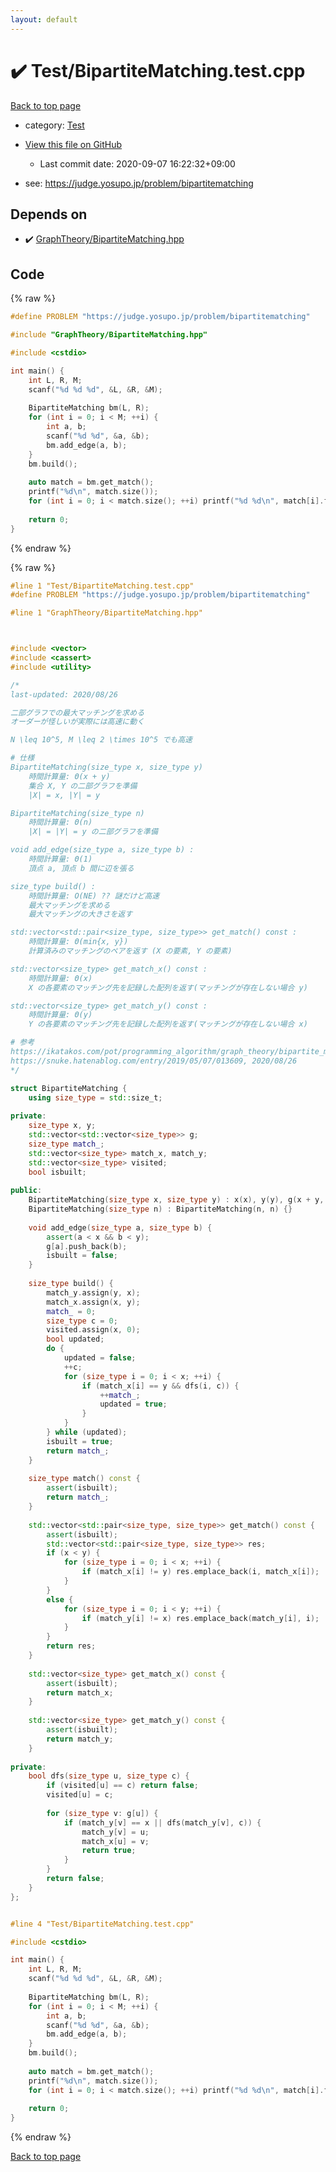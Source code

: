```yaml
---
layout: default
---
```


<!-- mathjax config similar to math.stackexchange -->
<script type="text/javascript" async
  src="https://cdnjs.cloudflare.com/ajax/libs/mathjax/2.7.5/MathJax.js?config=TeX-MML-AM_CHTML">
</script>
<script type="text/x-mathjax-config">
  MathJax.Hub.Config({
    TeX: { equationNumbers: { autoNumber: "AMS" }},
    tex2jax: {
      inlineMath: [ ['$','$'] ],
      processEscapes: true
    },
    "HTML-CSS": { matchFontHeight: false },
    displayAlign: "left",
    displayIndent: "2em"
  });
</script>

<script type="text/javascript" src="https://cdnjs.cloudflare.com/ajax/libs/jquery/3.4.1/jquery.min.js"></script>
<script src="https://cdn.jsdelivr.net/npm/jquery-balloon-js@1.1.2/jquery.balloon.min.js" integrity="sha256-ZEYs9VrgAeNuPvs15E39OsyOJaIkXEEt10fzxJ20+2I=" crossorigin="anonymous"></script>
<script type="text/javascript" src="../../assets/js/copy-button.js"></script>
<link rel="stylesheet" href="../../assets/css/copy-button.css" />


# :heavy_check_mark: Test/BipartiteMatching.test.cpp

<a href="../../index.html">Back to top page</a>

* category: <a href="../../index.html#0cbc6611f5540bd0809a388dc95a615b">Test</a>
* <a href="{{ site.github.repository_url }}/blob/master/Test/BipartiteMatching.test.cpp">View this file on GitHub</a>
    - Last commit date: 2020-09-07 16:22:32+09:00


* see: <a href="https://judge.yosupo.jp/problem/bipartitematching">https://judge.yosupo.jp/problem/bipartitematching</a>


## Depends on

* :heavy_check_mark: <a href="../../library/GraphTheory/BipartiteMatching.hpp.html">GraphTheory/BipartiteMatching.hpp</a>


## Code

<a id="unbundled"></a>
{% raw %}
```cpp
#define PROBLEM "https://judge.yosupo.jp/problem/bipartitematching"

#include "GraphTheory/BipartiteMatching.hpp"

#include <cstdio>

int main() {
	int L, R, M;
	scanf("%d %d %d", &L, &R, &M);
	
	BipartiteMatching bm(L, R);
	for (int i = 0; i < M; ++i) {
		int a, b;
		scanf("%d %d", &a, &b);
		bm.add_edge(a, b);
	}
	bm.build();
	
	auto match = bm.get_match();
	printf("%d\n", match.size());
	for (int i = 0; i < match.size(); ++i) printf("%d %d\n", match[i].first, match[i].second);
	
	return 0;
}
```
{% endraw %}

<a id="bundled"></a>
{% raw %}
```cpp
#line 1 "Test/BipartiteMatching.test.cpp"
#define PROBLEM "https://judge.yosupo.jp/problem/bipartitematching"

#line 1 "GraphTheory/BipartiteMatching.hpp"



#include <vector>
#include <cassert>
#include <utility>

/*
last-updated: 2020/08/26

二部グラフでの最大マッチングを求める
オーダーが怪しいが実際には高速に動く

N \leq 10^5, M \leq 2 \times 10^5 でも高速

# 仕様
BipartiteMatching(size_type x, size_type y)
	時間計算量: Θ(x + y)
	集合 X, Y の二部グラフを準備
	|X| = x, |Y| = y

BipartiteMatching(size_type n)
	時間計算量: Θ(n)
	|X| = |Y| = y の二部グラフを準備

void add_edge(size_type a, size_type b) :
	時間計算量: Θ(1)
	頂点 a, 頂点 b 間に辺を張る

size_type build() :
	時間計算量: O(NE) ?? 謎だけど高速
	最大マッチングを求める
	最大マッチングの大きさを返す

std::vector<std::pair<size_type, size_type>> get_match() const :
	時間計算量: Θ(min{x, y})
	計算済みのマッチングのペアを返す (X の要素, Y の要素)

std::vector<size_type> get_match_x() const :
	時間計算量: Θ(x)
	X の各要素のマッチング先を記録した配列を返す(マッチングが存在しない場合 y)

std::vector<size_type> get_match_y() const :
	時間計算量: Θ(y)
	Y の各要素のマッチング先を記録した配列を返す(マッチングが存在しない場合 x)

# 参考
https://ikatakos.com/pot/programming_algorithm/graph_theory/bipartite_matching, 2020/03/05
https://snuke.hatenablog.com/entry/2019/05/07/013609, 2020/08/26
*/

struct BipartiteMatching {
	using size_type = std::size_t;
	
private:
	size_type x, y;
	std::vector<std::vector<size_type>> g;
	size_type match_;
	std::vector<size_type> match_x, match_y;
	std::vector<size_type> visited;
	bool isbuilt;
	
public:
	BipartiteMatching(size_type x, size_type y) : x(x), y(y), g(x + y, std::vector<size_type>()), isbuilt(false) {}
	BipartiteMatching(size_type n) : BipartiteMatching(n, n) {}
	
	void add_edge(size_type a, size_type b) {
		assert(a < x && b < y);
		g[a].push_back(b);
		isbuilt = false;
	}
	
	size_type build() {
		match_y.assign(y, x);
		match_x.assign(x, y);
		match_ = 0;
		size_type c = 0;
		visited.assign(x, 0);
		bool updated;
		do {
			updated = false;
			++c;
			for (size_type i = 0; i < x; ++i) {
				if (match_x[i] == y && dfs(i, c)) {
					++match_;
					updated = true;
				}
			}
		} while (updated);
		isbuilt = true;
		return match_;
	}
	
	size_type match() const {
		assert(isbuilt);
		return match_;
	}
	
	std::vector<std::pair<size_type, size_type>> get_match() const {
		assert(isbuilt);
		std::vector<std::pair<size_type, size_type>> res;
		if (x < y) {
			for (size_type i = 0; i < x; ++i) {
				if (match_x[i] != y) res.emplace_back(i, match_x[i]);
			}
		}
		else {
			for (size_type i = 0; i < y; ++i) {
				if (match_y[i] != x) res.emplace_back(match_y[i], i);
			}
		}
		return res;
	}
	
	std::vector<size_type> get_match_x() const {
		assert(isbuilt);
		return match_x;
	}
	
	std::vector<size_type> get_match_y() const {
		assert(isbuilt);
		return match_y;
	}
	
private:
	bool dfs(size_type u, size_type c) {
		if (visited[u] == c) return false;
		visited[u] = c;
		
		for (size_type v: g[u]) {
			if (match_y[v] == x || dfs(match_y[v], c)) {
				match_y[v] = u;
				match_x[u] = v;
				return true;
			}
		}
		return false;
	}
};


#line 4 "Test/BipartiteMatching.test.cpp"

#include <cstdio>

int main() {
	int L, R, M;
	scanf("%d %d %d", &L, &R, &M);
	
	BipartiteMatching bm(L, R);
	for (int i = 0; i < M; ++i) {
		int a, b;
		scanf("%d %d", &a, &b);
		bm.add_edge(a, b);
	}
	bm.build();
	
	auto match = bm.get_match();
	printf("%d\n", match.size());
	for (int i = 0; i < match.size(); ++i) printf("%d %d\n", match[i].first, match[i].second);
	
	return 0;
}

```
{% endraw %}

<a href="../../index.html">Back to top page</a>

